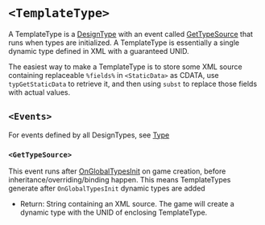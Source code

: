 # `<TemplateType>`
A TemplateType is a [DesignType](DesignType.md) with an event called [GetTypeSource](TemplateType.md#gettypesource) that runs when types are initialized. A TemplateType is essentially a single dynamic type defined in XML with a guaranteed UNID. 

The easiest way to make a TemplateType is to store some XML source containing replaceable `%fields%` in `<StaticData>` as CDATA, use `typGetStaticData` to retrieve it, and then using `subst` to replace those fields with actual values.

## `<Events>`
For events defined by all DesignTypes, see [Type](Type.md#events)
### `<GetTypeSource>`
This event runs after [OnGlobalTypesInit](Type.md#onglobaltypesinit) on game creation, before inheritance/overriding/binding happen. This means TemplateTypes generate after `OnGlobalTypesInit` dynamic types are added

- Return: String containing an XML source. The game will create a dynamic type with the UNID of enclosing TemplateType.